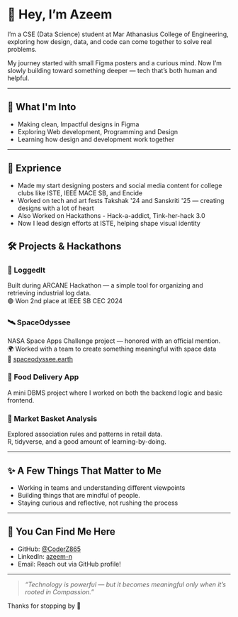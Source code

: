 <!--
**CoderZ865/CoderZ865** is a ✨ _special_ ✨ repository because its `README.md` (this file) appears on your GitHub profile.

Here are some ideas to get you started:

- 🔭 I’m currently working on ...
- 🌱 I’m currently learning ...
- 👯 I’m looking to collaborate on ...
- 🤔 I’m looking for help with ...
- 💬 Ask me about ...
- 📫 How to reach me: ...
- 😄 Pronouns: ...
- ⚡ Fun fact: ...
-->

# 👋 Hey, I’m Azeem

I’m a CSE (Data Science) student at Mar Athanasius College of Engineering, exploring how design, data, and code can come together to solve real problems.

My journey started with small Figma posters and a curious mind. Now I’m slowly building toward something deeper — tech that’s both human and helpful.

---

## 🌱 What I'm Into

- Making clean, Impactful designs in Figma
- Exploring Web development, Programming and Design
- Learning how design and development work together

---

## 🦾 Exprience

- Made my start designing posters and social media content for college clubs like ISTE, IEEE MACE SB, and Encide  
- Worked on tech and art fests Takshak '24 and Sanskriti '25 — creating designs with a lot of heart
- Also Worked on Hackathons - Hack-a-addict, Tink-her-hack 3.0
- Now I lead design efforts at ISTE, helping shape visual identity

## 🛠️ Projects & Hackathons

### 🔐 LoggedIt  
Built during ARCANE Hackathon — a simple tool for organizing and retrieving industrial log data.  
🟣 Won 2nd place at IEEE SB CEC 2024

### 🛰️ SpaceOdyssee  
NASA Space Apps Challenge project — honored with an official mention.  
🌍 Worked with a team to create something meaningful with space data  
🔗 [spaceodyssee.earth](https://spaceodyssee.earth/)

### 🍴 Food Delivery App  
A mini DBMS project where I worked on both the backend logic and basic frontend.

### 🛒 Market Basket Analysis  
Explored association rules and patterns in retail data.  
R, tidyverse, and a good amount of learning-by-doing.

---

## ✨ A Few Things That Matter to Me

- Working in teams and understanding different viewpoints  
- Building things that are mindful of people. 
- Staying curious and reflective, not rushing the process

---

## 🔗 You Can Find Me Here

- GitHub: [@CoderZ865](https://github.com/CoderZ865)  
- LinkedIn: [azeem-n](https://linkedin.com/in/azeem-n-3a4091294/)  
- Email: Reach out via GitHub profile!

---

> *“Technology is powerful — but it becomes meaningful only when it’s rooted in Compassion.”*

Thanks for stopping by 🌿
